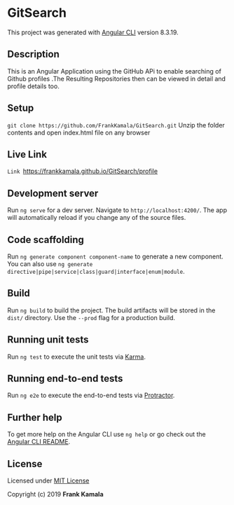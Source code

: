 # GitSearch

This project was generated with [Angular CLI](https://github.com/angular/angular-cli) version 8.3.19.

## Description
This is an Angular Application using the GitHub APi to enable searching of Github profiles .The Resulting Repositories then can be viewed in detail and profile details too.

## Setup
`git clone https://github.com/FrankKamala/GitSearch.git`
Unzip the folder contents and open index.html file on any browser

## Live Link
`Link `https://frankkamala.github.io/GitSearch/profile


## Development server

Run `ng serve` for a dev server. Navigate to `http://localhost:4200/`. The app will automatically reload if you change any of the source files.

## Code scaffolding

Run `ng generate component component-name` to generate a new component. You can also use `ng generate directive|pipe|service|class|guard|interface|enum|module`.

## Build

Run `ng build` to build the project. The build artifacts will be stored in the `dist/` directory. Use the `--prod` flag for a production build.

## Running unit tests

Run `ng test` to execute the unit tests via [Karma](https://karma-runner.github.io).

## Running end-to-end tests

Run `ng e2e` to execute the end-to-end tests via [Protractor](http://www.protractortest.org/).

## Further help

To get more help on the Angular CLI use `ng help` or go check out the [Angular CLI README](https://github.com/angular/angular-cli/blob/master/README.md).

## License
Licensed under [MIT License ](LICENSE)

Copyright (c) 2019 **Frank Kamala**
